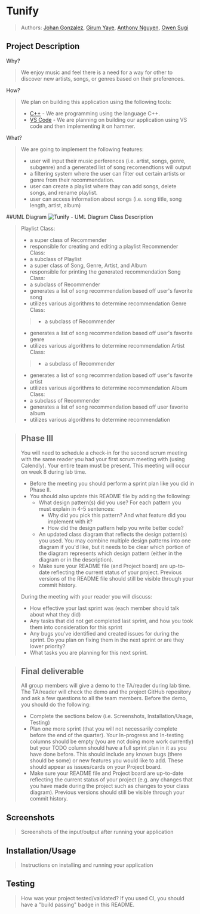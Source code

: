 # Tunify
 
 > Authors: [Johan Gonzalez](https://github.com/jxgonz)\, 
 > [Girum Yaye](https://github.com/girumyaye)\, 
 > [Anthony Nguyen](https://github.com/anthonykpn)\, 
 > [Owen Sugi](https://github.com/osugi001)

## Project Description
 
Why?
 > We enjoy music and feel there is a need for a way for other to discover new artists, songs, or genres based on their preferences.

How?
 >We plan on building this application using the following tools:
 >   * [C++](https://www.cplusplus.com/) - We are programming using the language C++.
 >   * [VS Code](https://code.visualstudio.com/) - We are planning on building our application using VS code and then implementing it on hammer.

What?
 > We are going to implement the following features:
 > * user will input their music perferences (i.e. artist, songs, genre, subgenre) and a generated list of song recomendtions will output
 > * a filtering system where the user can filter out certain artists or genre from their recommendation.
 > * user can create a playlist where thay can add songs, delete songs, and rename playlist.
 > * user can access information about songs (i.e. song title, song length, artist, album)

##UML Diagram
![Tunify - UML Diagram](https://user-images.githubusercontent.com/73373736/166194350-5d02d972-7136-4097-b829-a4f59eb5be96.png)
Class Description
 > Playlist Class:
 > * a super class of Recommender
 > * responsible for creating and editing a playlist
 > Recommender Class:
 > * a subclass of Playlist
 > * a super class of Song, Genre, Artist, and Album
 > * responsible for printing the generated recommendation
 > Song Class:
 > * a subclass of Recommender
 > * generates a list of song recommendation based off user's favorite song
 > * utilizes various algorithms to determine recommendation
 > Genre Class:
 > > * a subclass of Recommender
 > * generates a list of song recommendation based off user's favorite genre
 > * utilizes various algorithms to determine recommendation
 > Artist Class:
 > > * a subclass of Recommender
 > * generates a list of song recommendation based off user's favorite artist
 > * utilizes various algorithms to determine recommendation
 > Album Class:
 > * a subclass of Recommender
 > * generates a list of song recommendation based off user favorite album
 > * utilizes various algorithms to determine recommendation

 
 > ## Phase III
 > You will need to schedule a check-in for the second scrum meeting with the same reader you had your first scrum meeting with (using Calendly). Your entire team must be present. This meeting will occur on week 8 during lab time.
 > * Before the meeting you should perform a sprint plan like you did in Phase II.
 > * You should also update this README file by adding the following:
 >   * What design pattern(s) did you use? For each pattern you must explain in 4-5 sentences:
 >     * Why did you pick this pattern? And what feature did you implement with it?
 >     * How did the design pattern help you write better code?
 >   * An updated class diagram that reflects the design pattern(s) you used. You may combine multiple design patterns into one diagram if you'd like, but it needs to be clear which portion of the diagram represents which design pattern (either in the diagram or in the description).
 >   * Make sure your README file (and Project board) are up-to-date reflecting the current status of your project. Previous versions of the README file should still be visible through your commit history.
> 
> During the meeting with your reader you will discuss: 
 > * How effective your last sprint was (each member should talk about what they did)
 > * Any tasks that did not get completed last sprint, and how you took them into consideration for this sprint
 > * Any bugs you've identified and created issues for during the sprint. Do you plan on fixing them in the next sprint or are they lower priority?
 > * What tasks you are planning for this next sprint.

 
 > ## Final deliverable
 > All group members will give a demo to the TA/reader during lab time. The TA/reader will check the demo and the project GitHub repository and ask a few questions to all the team members. 
 > Before the demo, you should do the following:
 > * Complete the sections below (i.e. Screenshots, Installation/Usage, Testing)
 > * Plan one more sprint (that you will not necessarily complete before the end of the quarter). Your In-progress and In-testing columns should be empty (you are not doing more work currently) but your TODO column should have a full sprint plan in it as you have done before. This should include any known bugs (there should be some) or new features you would like to add. These should appear as issues/cards on your Project board.
 > * Make sure your README file and Project board are up-to-date reflecting the current status of your project (e.g. any changes that you have made during the project such as changes to your class diagram). Previous versions should still be visible through your commit history. 
 
 ## Screenshots
 > Screenshots of the input/output after running your application
 ## Installation/Usage
 > Instructions on installing and running your application
 ## Testing
 > How was your project tested/validated? If you used CI, you should have a "build passing" badge in this README.
 
